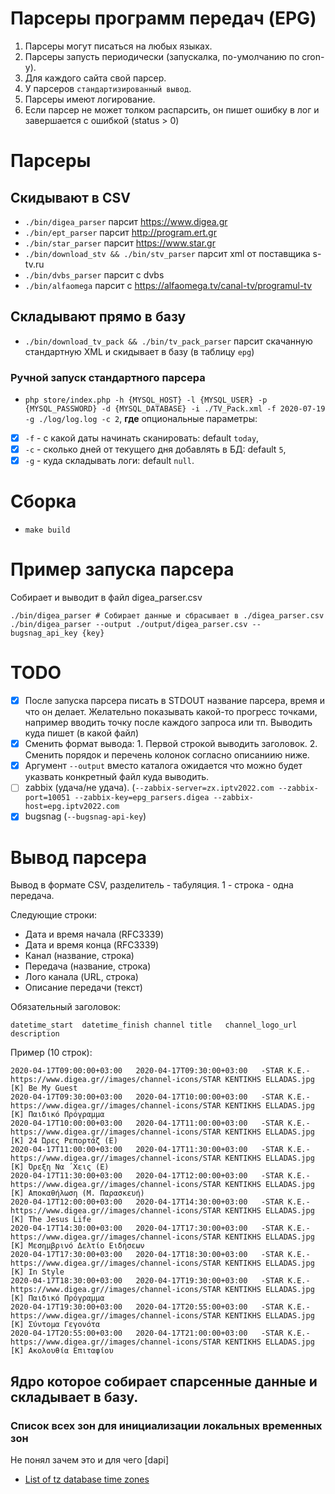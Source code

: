 # Парсеры программ передач (EPG)

1. Парсеры могут писаться на любых языках.
2. Парсеры запусть периодически (запускалка, по-умолчанию по cron-у).
3. Для каждого сайта свой парсер.
4. У парсеров `стандартизированный вывод`.
5. Парсеры имеют логирование.
6. Если парсер не может толком распарсить, он пишет ошибку в лог и завершается с ошибкой (status > 0)

# Парсеры

## Скидывают в CSV

- `./bin/digea_parser` парсит https://www.digea.gr
- `./bin/ept_parser` парсит http://program.ert.gr
- `./bin/star_parser` парсит https://www.star.gr
- `./bin/download_stv && ./bin/stv_parser` парсит xml от поставщика s-tv.ru
- `./bin/dvbs_parser` парсит с dvbs
- `./bin/alfaomega` парсит с https://alfaomega.tv/canal-tv/programul-tv

## Складывают прямо в базу

- `./bin/download_tv_pack && ./bin/tv_pack_parser` парсит скачанную стандартную XML и скидывает в базу (в
  таблицу `epg`)

### Ручной запуск стандартного парсера

- `php store/index.php -h {MYSQL_HOST} -l {MYSQL_USER} -p {MYSQL_PASSWORD} -d {MYSQL_DATABASE} -i ./TV_Pack.xml -f 2020-07-19 -g ./log/log.log -c 2`, **где** опциональные параметры:
- [x] `-f` - с какой даты начинать сканировать: default `today`, 
- [x] `-c` - сколько дней от текущего дня добавлять в БД: default `5`, 
- [x] `-g` - куда складывать логи: default `null`.

# Сборка

- `make build`

# Пример запуска парсера

Собирает и выводит в файл digea_parser.csv

```
./bin/digea_parser # Собирает данные и сбрасывает в ./digea_parser.csv
./bin/digea_parser --output ./output/digea_parser.csv --bugsnag_api_key {key}
```

# TODO

* [x] После запуска парсера писать в STDOUT название парсера, время и что он
  делает. Желательно показывать какой-то прогресс точками, например вводить
  точку после каждого запроса или тп. Выводить куда пишет (в какой файл)
* [x] Сменить формат вывода: 1. Первой строкой выводить заголовок. 2. Сменить
  порядок и перечень колонок согласно описаниию ниже.
* [x] Аргумент `--output` вместо каталога ожидается что можно будет указвать
  конкретный файл куда выводить.
* [ ] zabbix (удача/не удача). (`--zabbix-server=zx.iptv2022.com --zabbix-port=10051 --zabbix-key=epg_parsers.digea --zabbix-host=epg.iptv2022.com`
* [x] bugsnag (`--bugsnag-api-key`)

# Вывод парсера

Вывод в формате CSV, разделитель - табуляция. 1 - строка - одна передача.

Следующие строки:

* Дата и время начала (RFC3339)
* Дата и время конца (RFC3339)
* Канал (название, строка)
* Передача (название, строка)
* Лого канала (URL, строка)
* Описание передачи (текст)

Обязательный заголовок:

```csv
datetime_start	datetime_finish	channel	title	channel_logo_url	description
```

Пример (10 строк):

```csv
2020-04-17T09:00:00+03:00	2020-04-17T09:30:00+03:00	-STAR K.E.-		https://www.digea.gr//images/channel-icons/STAR KENTIKHS ELLADAS.jpg	[K] Be Μy Guest	
2020-04-17T09:30:00+03:00	2020-04-17T10:00:00+03:00	-STAR K.E.-		https://www.digea.gr//images/channel-icons/STAR KENTIKHS ELLADAS.jpg	[K] Παιδικό Πρόγραμμα	
2020-04-17T10:00:00+03:00	2020-04-17T11:00:00+03:00	-STAR K.E.-		https://www.digea.gr//images/channel-icons/STAR KENTIKHS ELLADAS.jpg	[K] 24 Ώρες Ρεπορτάζ (Ε)	
2020-04-17T11:00:00+03:00	2020-04-17T11:30:00+03:00	-STAR K.E.-		https://www.digea.gr//images/channel-icons/STAR KENTIKHS ELLADAS.jpg	[K] Όρεξη Να ΄Χεις (Ε)	
2020-04-17T11:30:00+03:00	2020-04-17T12:00:00+03:00	-STAR K.E.-		https://www.digea.gr//images/channel-icons/STAR KENTIKHS ELLADAS.jpg	[K] Αποκαθήλωση (Μ. Παρασκευή)	
2020-04-17T12:00:00+03:00	2020-04-17T14:30:00+03:00	-STAR K.E.-		https://www.digea.gr//images/channel-icons/STAR KENTIKHS ELLADAS.jpg	[K] The Jesus Life	
2020-04-17T14:30:00+03:00	2020-04-17T17:30:00+03:00	-STAR K.E.-		https://www.digea.gr//images/channel-icons/STAR KENTIKHS ELLADAS.jpg	[K] Μεσημβρινό Δελτίο Ειδήσεων	
2020-04-17T17:30:00+03:00	2020-04-17T18:30:00+03:00	-STAR K.E.-		https://www.digea.gr//images/channel-icons/STAR KENTIKHS ELLADAS.jpg	[K] In Style	
2020-04-17T18:30:00+03:00	2020-04-17T19:30:00+03:00	-STAR K.E.-		https://www.digea.gr//images/channel-icons/STAR KENTIKHS ELLADAS.jpg	[K] Παιδικό Πρόγραμμα	
2020-04-17T19:30:00+03:00	2020-04-17T20:55:00+03:00	-STAR K.E.-		https://www.digea.gr//images/channel-icons/STAR KENTIKHS ELLADAS.jpg	[K] Σύντομα Γεγονότα	
2020-04-17T20:55:00+03:00	2020-04-17T21:00:00+03:00	-STAR K.E.-		https://www.digea.gr//images/channel-icons/STAR KENTIKHS ELLADAS.jpg	[K] Ακολουθία Επιταφίου	
```

## Ядро которое собирает спарсенные данные и складывает в базу.

### Список всех зон для инициализации локальных временных зон

Не понял зачем это и для чего [dapi]

- [List of tz database time zones](https://en.wikipedia.org/wiki/List_of_tz_database_time_zones)
